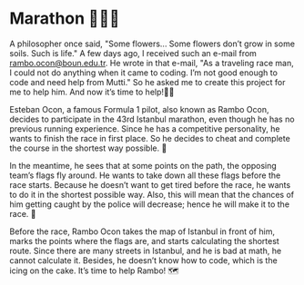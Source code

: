 # Marathon 🏃🏃🏃

  A philosopher once said, "Some flowers... Some flowers don’t grow in some soils. Such is life." 
A few days ago, I received such an e-mail from rambo.ocon@boun.edu.tr. He wrote in that e-mail, "As a traveling race man, I could not do anything when it came to coding. I’m not good 
enough to code and need help from Mutti." So he asked me to create this project for me to 
help him. And now it’s time to help!👨‍💻

  Esteban Ocon, a famous Formula 1 pilot, also known as Rambo Ocon, decides to participate 
in the 43rd Istanbul marathon, even though he has no previous running experience. Since he has 
a competitive personality, he wants to finish the race in first place. So he decides to cheat and 
complete the course in the shortest way possible. 🏅

  In the meantime, he sees that at some points on the path, the opposing team’s flags fly 
around. He wants to take down all these flags before the race starts. Because he doesn’t want to 
get tired before the race, he wants to do it in the shortest possible way. Also, this will mean that 
the chances of him getting caught by the police will decrease; hence he will make it to the race. 🚩

  Before the race, Rambo Ocon takes the map of Istanbul in front of him, marks the points 
where the flags are, and starts calculating the shortest route. Since there are many streets in 
Istanbul, and he is bad at math, he cannot calculate it. Besides, he doesn’t know how to code, 
which is the icing on the cake. It’s time to help Rambo! 🗺️
